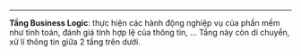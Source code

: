 ﻿---
<b>Tầng Business Logic</b>: thực hiện các hành động nghiệp vụ của phần mềm như tính toán, đánh giá tính hợp lệ của thông tin, … Tầng này còn di chuyển, xử lí thông tin giữa 2 tầng trên dưới.
